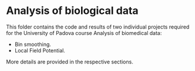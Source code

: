 # Analysis of biological data
This folder contains the code and results of two individual projects required for the University of Padova course Analysis of biomedical data:
- Bin smoothing.
- Local Field Potential.

More details are provided in the respective sections.
